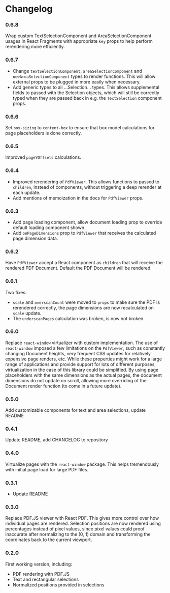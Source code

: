 # Changelog

### 0.6.8
Wrap custom TextSelectionComponent and AreaSelectionComponent usages in React Fragments with appropriate `key` props
to help perform rerendering more efficiently.

### 0.6.7
- Change `textSelectionComponent`, `areaSelectionComponent` and `newAreaSelectionComponent` types to render functions.
This will allow external props to be plugged in more easily when necessary.
- Add generic types to all ...Selection... types. This allows supplemental fields to passed with the Selection
objects, which will still be correctly typed when they are passed back in e.g. the `TextSelection` component props.

### 0.6.6
Set `box-sizing` to `content-box` to ensure that box model calculations for page placeholders is done correctly.

### 0.6.5
Improved `pageYOffsets` calculations.

### 0.6.4
- Improved rerendering of `PdfViewer`. This allows functions to passed to `children`, instead of components,
without triggering a deep rerender at each update.
- Add mentions of memoization in the docs for `PdfViewer` props.

### 0.6.3
- Add page loading component, allow document loading prop to override default loading component shown.
- Add `onPageDimensions` prop to `PdfViewer` that receives the calculated page dimension data.

### 0.6.2
Have `PdfViewer` accept a React component as `children` that will receive the rendered PDF Document.
Default the PDF Document will be rendered.

### 0.6.1
Two fixes:
- `scale` and `overscanCount` were moved to `props` to make sure the PDF is rerendered correctly,
the page dimensions are now recalculated on `scale` update.
- The `underscanPages` calculation was broken, is now not broken.

### 0.6.0
Replace `react-window` virtualizer with custom implementation. The use of `react-window` imposed
a few limitations on the `PdfViewer`, such as constantly changing Document heights, very frequent
CSS updates for relatively expensive page renders, etc. While these properties might work for a
large range of applications and provide support for lots of different purposes, virtualization in
the case of this library could be simplified. By using page placeholders with the same dimensions
as the actual pages, the document dimensions do not update on scroll, allowing more overriding of
the Document render function (to come in a future update).

### 0.5.0
Add customizable components for text and area selections, update README

### 0.4.1
Update README, add CHANGELOG to repository

### 0.4.0
Virtualize pages with the `react-window` package. This helps tremendously with initial page load
for large PDF files.

### 0.3.1
- Update README

### 0.3.0
Replace PDF.JS viewer with React PDF. This gives more control over how individual pages are
rendered. Selection positions are now rendered using percentages instead of pixel values,
since pixel values could proof inaccurate after normalizing to the (0, 1) domain and
transforming the coordinates back to the current viewport.

### 0.2.0
First working version, including:
- PDF rendering with PDF.JS
- Text and rectangular selections
- Normalized positions provided in selections
